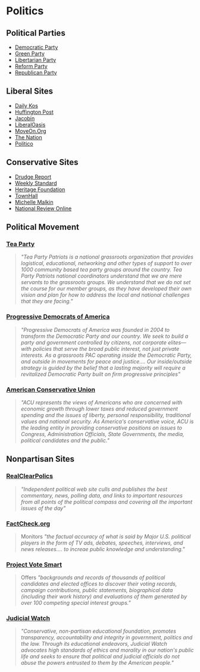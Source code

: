 # Politics

## Political Parties

* [Democratic Party](http://www.democrats.org/)
* [Green Party](http://www.gp.org/)
* [Libertarian Party](http://www.lp.org/)
* [Reform Party](http://www.reformparty.org/)
* [Republican Party](http://www.gop.com/)

## Liberal Sites

* [Daily Kos](http://dailykos.com/)
* [Huffington Post](http://www.huffingtonpost.com/)
* [Jacobin](https://jacobinmag.com/)
* [LiberalOasis](http://liberaloasis.com/)
* [MoveOn.Org](http://moveon.org/)
* [The Nation](http://www.thenation.com/)
* [Politico](http://www.politico.com/)

## Conservative Sites

* [Drudge Report](http://drudgereport.com/)
* [Weekly Standard](http://weeklystandard.com/)
* [Heritage Foundation](http://www.heritage.org/)
* [TownHall](http://townhall.com/)
* [Michelle Malkin](http://michellemalkin.com/)
* [National Review Online](http://nationalreview.com/)

## Political Movement

### [Tea Party](http://www.teapartypatriots.org/)

> _"Tea Party Patriots is a national grassroots organization that provides logistical, educational, networking and other types of support to over 1000 community based tea party groups around the country. Tea Party Patriots national coordinators understand that we are mere servants to the grassroots groups. We understand that we do not set the course for our member groups, as they have developed their own vision and plan for how to address the local and national challenges that they are facing."_

### [Progressive Democrats of America](http://www.pdamerica.org/)

> _"Progressive Democrats of America was founded in 2004 to transform the Democratic Party and our country. We seek to build a party and government controlled by citizens, not corporate elites—with policies that serve the broad public interest, not just private interests. As a grassroots PAC operating inside the Democratic Party, and outside in movements for peace and justice.... Our inside/outside strategy is guided by the belief that a lasting majority will require a revitalized Democratic Party built on firm progressive principles"_

### [American Conservative Union](http://conservative.org/)

> _"ACU represents the views of Americans who are concerned with economic growth through lower taxes and reduced government spending and the issues of liberty, personal responsibility, traditional values and national security. As America's conservative voice, ACU is the leading entity in providing conservative positions on issues to Congress, Administration Officials, State Governments, the media, political candidates and the public."_

## Nonpartisan Sites

### [RealClearPolics](http://www.realclearpolitics.com/)

> _"Independent political web site culls and publishes the best commentary, news, polling data, and links to important resources from all points of the political compass and covering all the important issues of the day"_

### [FactCheck.org](http://factcheck.org/)

> Monitors _"the factual accuracy of what is said by Major U.S. political players in the form of TV ads, debates, speeches, interviews, and news releases.... to increae public knowledge and understanding."_

### [Project Vote Smart](http://votesmart.org/)

> Offers _"backgrounds and records of thousands of political candidates and elected offices to discover their voting records, campaign contributions, public statements, biographical data \(including their work history\) and evaluations of them generated by over 100 competing special interest groups."_

### [Judicial Watch](http://www.judicialwatch.org/)

> _"Conservative, non-partisan educational foundation, promotes transparency, accountability and integrity in government, politics and the law. Through its educational endeavors, Judicial Watch advocates high standards of ethics and morality in our nation's public life and seeks to ensure that political and judicial officials do not abuse the powers entrusted to them by the American people."_



